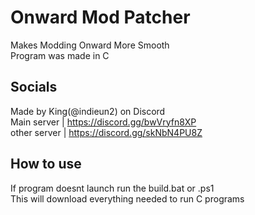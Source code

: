 # Onward Mod Patcher
Makes Modding Onward More Smooth  
Program was made in C  
##  Socials
Made by King(@indieun2) on Discord  
Main server | https://discord.gg/bwVryfn8XP  
other server | https://discord.gg/skNbN4PU8Z  
##  How to use
If program doesnt launch run the build.bat or .ps1  
This will download everything needed to run C programs  
##  

